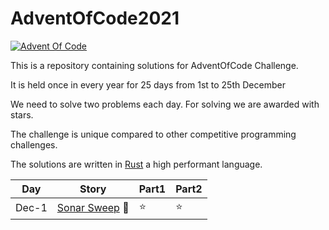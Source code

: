 # AdventOfCode2021

[![Advent Of Code](https://miro.medium.com/max/1200/1*XtCMwEXZe2VcH-jfcHwCBQ.jpeg)](https://adventofcode.com/)

This is a repository containing solutions for AdventOfCode Challenge. 

It is held once in every year for 25 days from 1st to 25th December 

We need to solve two problems each day. For solving we are awarded with stars.

The challenge is unique compared to other competitive programming challenges.

The solutions are written in [Rust](https://www.rust-lang.org/) a high performant language.

| Day | Story | Part1 | Part2 |
| --- | --- | --- | --- |
| Dec-1 | [Sonar Sweep](./src/day1.rs) 🚢 | ⭐ | ⭐ |
